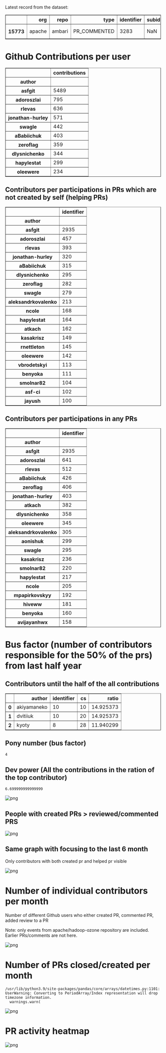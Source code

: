 Latest record from the dataset:




<div>
<table border="1" class="dataframe">
  <thead>
    <tr style="text-align: right;">
      <th></th>
      <th>org</th>
      <th>repo</th>
      <th>type</th>
      <th>identifier</th>
      <th>subidentifier</th>
      <th>date</th>
      <th>author</th>
      <th>owner</th>
      <th>project</th>
    </tr>
  </thead>
  <tbody>
    <tr>
      <th>15773</th>
      <td>apache</td>
      <td>ambari</td>
      <td>PR_COMMENTED</td>
      <td>3283</td>
      <td>NaN</td>
      <td>2021-02-10 13:46:33+00:00</td>
      <td>NISHANTSHRIVASTAV</td>
      <td>sziszo</td>
      <td>ambari</td>
    </tr>
  </tbody>
</table>
</div>



# Github Contributions per user





<div>
<table border="1" class="dataframe">
  <thead>
    <tr style="text-align: right;">
      <th></th>
      <th>contributions</th>
    </tr>
    <tr>
      <th>author</th>
      <th></th>
    </tr>
  </thead>
  <tbody>
    <tr>
      <th>asfgit</th>
      <td>5489</td>
    </tr>
    <tr>
      <th>adoroszlai</th>
      <td>795</td>
    </tr>
    <tr>
      <th>rlevas</th>
      <td>636</td>
    </tr>
    <tr>
      <th>jonathan-hurley</th>
      <td>571</td>
    </tr>
    <tr>
      <th>swagle</th>
      <td>442</td>
    </tr>
    <tr>
      <th>aBabiichuk</th>
      <td>403</td>
    </tr>
    <tr>
      <th>zeroflag</th>
      <td>359</td>
    </tr>
    <tr>
      <th>dlysnichenko</th>
      <td>344</td>
    </tr>
    <tr>
      <th>hapylestat</th>
      <td>299</td>
    </tr>
    <tr>
      <th>oleewere</th>
      <td>234</td>
    </tr>
  </tbody>
</table>
</div>



## Contributors per participations in PRs which are not created by self (helping PRs)




<div>
<table border="1" class="dataframe">
  <thead>
    <tr style="text-align: right;">
      <th></th>
      <th>identifier</th>
    </tr>
    <tr>
      <th>author</th>
      <th></th>
    </tr>
  </thead>
  <tbody>
    <tr>
      <th>asfgit</th>
      <td>2935</td>
    </tr>
    <tr>
      <th>adoroszlai</th>
      <td>457</td>
    </tr>
    <tr>
      <th>rlevas</th>
      <td>393</td>
    </tr>
    <tr>
      <th>jonathan-hurley</th>
      <td>320</td>
    </tr>
    <tr>
      <th>aBabiichuk</th>
      <td>315</td>
    </tr>
    <tr>
      <th>dlysnichenko</th>
      <td>295</td>
    </tr>
    <tr>
      <th>zeroflag</th>
      <td>282</td>
    </tr>
    <tr>
      <th>swagle</th>
      <td>279</td>
    </tr>
    <tr>
      <th>aleksandrkovalenko</th>
      <td>213</td>
    </tr>
    <tr>
      <th>ncole</th>
      <td>168</td>
    </tr>
    <tr>
      <th>hapylestat</th>
      <td>164</td>
    </tr>
    <tr>
      <th>atkach</th>
      <td>162</td>
    </tr>
    <tr>
      <th>kasakrisz</th>
      <td>149</td>
    </tr>
    <tr>
      <th>rnettleton</th>
      <td>145</td>
    </tr>
    <tr>
      <th>oleewere</th>
      <td>142</td>
    </tr>
    <tr>
      <th>vbrodetskyi</th>
      <td>113</td>
    </tr>
    <tr>
      <th>benyoka</th>
      <td>111</td>
    </tr>
    <tr>
      <th>smolnar82</th>
      <td>104</td>
    </tr>
    <tr>
      <th>asf-ci</th>
      <td>102</td>
    </tr>
    <tr>
      <th>jayush</th>
      <td>100</td>
    </tr>
  </tbody>
</table>
</div>



## Contributors per participations in any PRs




<div>
<table border="1" class="dataframe">
  <thead>
    <tr style="text-align: right;">
      <th></th>
      <th>identifier</th>
    </tr>
    <tr>
      <th>author</th>
      <th></th>
    </tr>
  </thead>
  <tbody>
    <tr>
      <th>asfgit</th>
      <td>2935</td>
    </tr>
    <tr>
      <th>adoroszlai</th>
      <td>641</td>
    </tr>
    <tr>
      <th>rlevas</th>
      <td>512</td>
    </tr>
    <tr>
      <th>aBabiichuk</th>
      <td>426</td>
    </tr>
    <tr>
      <th>zeroflag</th>
      <td>406</td>
    </tr>
    <tr>
      <th>jonathan-hurley</th>
      <td>403</td>
    </tr>
    <tr>
      <th>atkach</th>
      <td>382</td>
    </tr>
    <tr>
      <th>dlysnichenko</th>
      <td>358</td>
    </tr>
    <tr>
      <th>oleewere</th>
      <td>345</td>
    </tr>
    <tr>
      <th>aleksandrkovalenko</th>
      <td>305</td>
    </tr>
    <tr>
      <th>aonishuk</th>
      <td>299</td>
    </tr>
    <tr>
      <th>swagle</th>
      <td>295</td>
    </tr>
    <tr>
      <th>kasakrisz</th>
      <td>236</td>
    </tr>
    <tr>
      <th>smolnar82</th>
      <td>220</td>
    </tr>
    <tr>
      <th>hapylestat</th>
      <td>217</td>
    </tr>
    <tr>
      <th>ncole</th>
      <td>205</td>
    </tr>
    <tr>
      <th>mpapirkovskyy</th>
      <td>192</td>
    </tr>
    <tr>
      <th>hiveww</th>
      <td>181</td>
    </tr>
    <tr>
      <th>benyoka</th>
      <td>160</td>
    </tr>
    <tr>
      <th>avijayanhwx</th>
      <td>158</td>
    </tr>
  </tbody>
</table>
</div>



# Bus factor (number of contributors responsible for the 50% of the prs) from last half year

## Contributors until the half of the all contributions




<div>
<table border="1" class="dataframe">
  <thead>
    <tr style="text-align: right;">
      <th></th>
      <th>author</th>
      <th>identifier</th>
      <th>cs</th>
      <th>ratio</th>
    </tr>
  </thead>
  <tbody>
    <tr>
      <th>0</th>
      <td>akiyamaneko</td>
      <td>10</td>
      <td>10</td>
      <td>14.925373</td>
    </tr>
    <tr>
      <th>1</th>
      <td>dvitiiuk</td>
      <td>10</td>
      <td>20</td>
      <td>14.925373</td>
    </tr>
    <tr>
      <th>2</th>
      <td>kyoty</td>
      <td>8</td>
      <td>28</td>
      <td>11.940299</td>
    </tr>
  </tbody>
</table>
</div>



## Pony number (bus factor)




    4



## Dev power (All the contributions in the ration of the top contributor)




    6.699999999999999




    
![png](github-contributions_files/github-contributions_18_0.png)
    


## People with created PRs > reviewed/commented PRS


    
![png](github-contributions_files/github-contributions_21_0.png)
    


## Same graph with focusing to the last 6 month

Only contributors with both created pr and helped pr visible


    
![png](github-contributions_files/github-contributions_25_0.png)
    


# Number of individual contributors per month

Number of different Github users who either created PR, commented PR, added review to a PR

Note: only events from apache/hadoop-ozone repository are included. Earlier PRs/comments are not here.


    
![png](github-contributions_files/github-contributions_28_0.png)
    


# Number of PRs closed/created per month

    /usr/lib/python3.9/site-packages/pandas/core/arrays/datetimes.py:1101: UserWarning: Converting to PeriodArray/Index representation will drop timezone information.
      warnings.warn(



    
![png](github-contributions_files/github-contributions_31_0.png)
    


# PR activity heatmap


    
![png](github-contributions_files/github-contributions_34_0.png)
    

